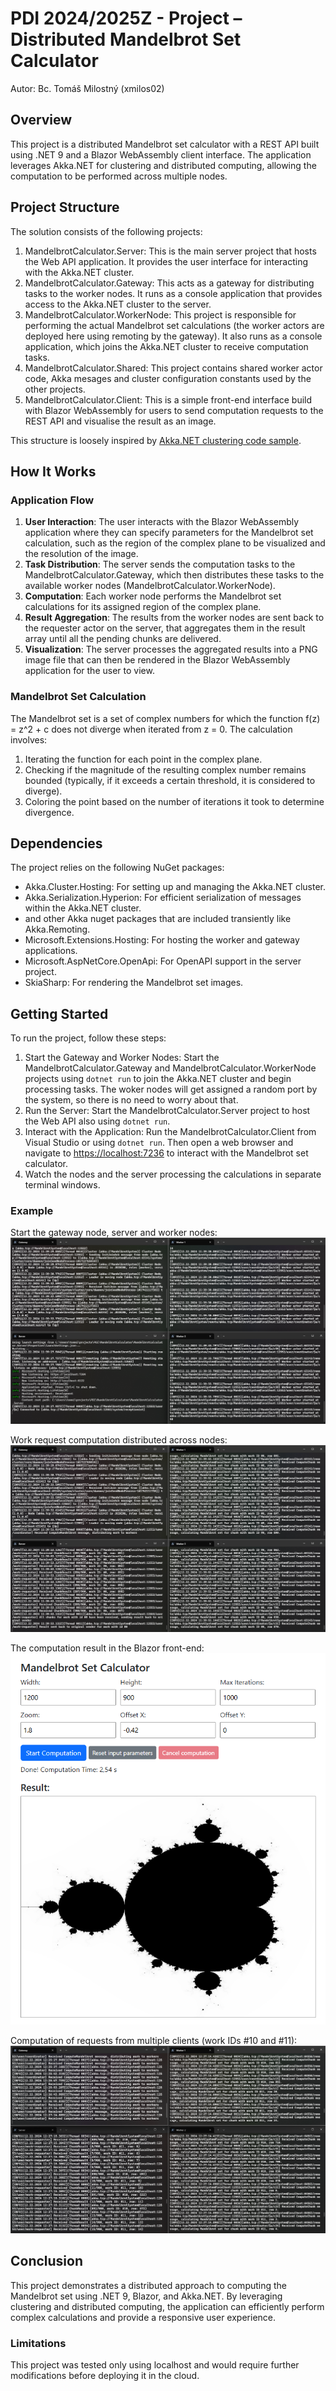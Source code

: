 # PDI 2024/2025Z - Project – Distributed Mandelbrot Set Calculator

Autor: Bc. Tomáš Milostný (xmilos02)

## Overview

This project is a distributed Mandelbrot set calculator with a REST API built using .NET 9 and a Blazor WebAssembly client interface. The application leverages Akka.NET for clustering and distributed computing, allowing the computation to be performed across multiple nodes.

## Project Structure

The solution consists of the following projects:

1. MandelbrotCalculator.Server: This is the main server project that hosts the Web API application. It provides the user interface for interacting with the Akka.NET cluster.
1. MandelbrotCalculator.Gateway: This acts as a gateway for distributing tasks to the worker nodes. It runs as a console application that provides access to the Akka.NET cluster to the server.
1. MandelbrotCalculator.WorkerNode: This project is responsible for performing the actual Mandelbrot set calculations (the worker actors are deployed here using remoting by the gateway). It also runs as a console application, which joins the Akka.NET cluster to receive computation tasks.
1. MandelbrotCalculator.Shared: This project contains shared worker actor code, Akka mesages and cluster configuration constants used by the other projects.
1. MandelbrotCalculator.Client: This is a simple front-end interface build with Blazor WebAssembly for users to send computation requests to the REST API and visualise the result as an image.

This structure is loosely inspired by [Akka.NET clustering code sample](https://github.com/petabridge/akkadotnet-code-samples/tree/master/src/clustering/cluster-client).

## How It Works

### Application Flow

1. **User Interaction**: The user interacts with the Blazor WebAssembly application where they can specify parameters for the Mandelbrot set calculation, such as the region of the complex plane to be visualized and the resolution of the image.
1. **Task Distribution**: The server sends the computation tasks to the MandelbrotCalculator.Gateway, which then distributes these tasks to the available worker nodes (MandelbrotCalculator.WorkerNode).
1. **Computation**: Each worker node performs the Mandelbrot set calculations for its assigned region of the complex plane.
1. **Result Aggregation**: The results from the worker nodes are sent back to the requester actor on the server, that aggregates them in the result array until all the pending chunks are delivered.
1. **Visualization**: The server processes the aggregated results into a PNG image file that can then be rendered in the Blazor WebAssembly application for the user to view.

### Mandelbrot Set Calculation

The Mandelbrot set is a set of complex numbers for which the function f(z) = z^2 + c does not diverge when iterated from z = 0. The calculation involves:

1. Iterating the function for each point in the complex plane.
1. Checking if the magnitude of the resulting complex number remains bounded (typically, if it exceeds a certain threshold, it is considered to diverge).
1. Coloring the point based on the number of iterations it took to determine divergence.

## Dependencies

The project relies on the following NuGet packages:

* Akka.Cluster.Hosting: For setting up and managing the Akka.NET cluster.
* Akka.Serialization.Hyperion: For efficient serialization of messages within the Akka.NET cluster.
* and other Akka nuget packages that are included transiently like Akka.Remoting.
* Microsoft.Extensions.Hosting: For hosting the worker and gateway applications.
* Microsoft.AspNetCore.OpenApi: For OpenAPI support in the server project.
* SkiaSharp: For rendering the Mandelbrot set images.

## Getting Started

To run the project, follow these steps:

1. Start the Gateway and Worker Nodes: Start the MandelbrotCalculator.Gateway and MandelbrotCalculator.WorkerNode projects using ``dotnet run`` to join the Akka.NET cluster and begin processing tasks. The woker nodes will get assigned a random port by the system, so there is no need to worry about that.
1. Run the Server: Start the MandelbrotCalculator.Server project to host the Web API also using ``dotnet run``.
1. Interact with the Application: Run the MandelbrotCalculator.Client from Visual Studio or using ``dotnet run``. Then open a web browser and navigate to [https://localhost:7236](https://localhost:7236) to interact with the Mandelbrot set calculator.
1. Watch the nodes and the server processing the calculations in separate terminal windows.

### Example

Start the gateway node, server and worker nodes:
![Example Image 1](examples/1.png)

Work request computation distributed across nodes:
![Example Image 2](examples/2.png)

The computation result in the Blazor front-end:
![Example Image 3](examples/3.png)

Computation of requests from multiple clients (work IDs #10 and #11):
![Example Image 3](examples/4.png)

## Conclusion

This project demonstrates a distributed approach to computing the Mandelbrot set using .NET 9, Blazor, and Akka.NET. By leveraging clustering and distributed computing, the application can efficiently perform complex calculations and provide a responsive user experience.

### Limitations

This project was tested only using localhost and would require further modifications before deploying it in the cloud.
